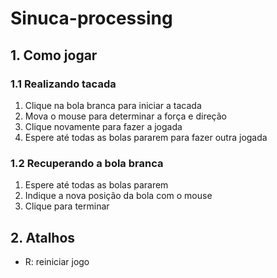 # Sinuca-processing
## 1. Como jogar
### 1.1 Realizando tacada
1. Clique na bola branca para iniciar a tacada
2. Mova o mouse para determinar a força e direção
3. Clique novamente para fazer a jogada
4. Espere até todas as bolas pararem para fazer outra jogada

### 1.2 Recuperando a bola branca
1. Espere até todas as bolas pararem
2. Indique a nova posição da bola com o mouse
3. Clique para terminar

## 2. Atalhos
- R: reiniciar jogo

